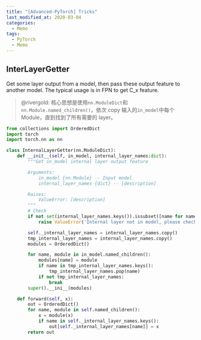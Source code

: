 ```yaml
---
title: "[Advanced-PyTorch] Tricks"
last_modified_at: 2020-03-04
categories:
  - Memo
tags:
  - PyTorch
  - Memo
---
```


## InterLayerGetter

Get some layer output from a model, then pass these output feature to another model. The typical usage is in FPN to get C_x feature.

> @rivergold: 核心思想是使用`nn.ModuleDict`和`nn.Module.named_children()`，依次 copy 输入的`in_model`中每个 Module，直到找到了所有需要的 layer。

```python
from collections import OrderedDict
import torch
import torch.nn as nn

class InternalLayerGetter(nn.ModuleDict):
    def __init__(self, in_model, internal_layer_names:dict):
        """Get in_model internal layer output feature

        Arguments:
            in_model {nn.Module} -- Input model
            internal_layer_names {dict} -- [description]

        Raises:
            ValueError: [description]
        """
        # Check
        if not set(internal_layer_names.keys()).issubset([name for name, _ in in_model.named_children()]):
            raise ValueError('Internal layer not in model, please check again.')

        self._internal_layer_names = internal_layer_names.copy()
        tmp_internal_layer_names = internal_layer_names.copy()
        modules = OrderedDict()

        for name, module in in_model.named_children():
            modules[name] = module
            if name in tmp_internal_layer_names.keys():
                tmp_internal_layer_names.pop(name)
            if not tmp_internal_layer_names:
                break
        super().__ini__(modules)

    def forward(self, x):
        out = OrderedDict()
        for name, module in self.named_children():
            x = module(x)
            if name in self._internal_layer_names.keys():
                out[self._internal_layer_names[name]] = x
        return out
```
